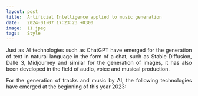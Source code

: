 ```yaml
---
layout: post
title:  Artificial Intelligence applied to music generation
date:   2024-01-07 17:23:23 +0300
image:  11.jpeg
tags:   Style
---
```


<p align="justify">Just as AI technologies such as ChatGPT have emerged for the generation of text in natural language in the form of a chat, such as Stable Diffusion, Dalle 3, Midjourney and similar for the generation of images, it has also been developed in the field of audio, voice and musical production.</p>

<p align="justify">For the generation of tracks and music by AI, the following technologies have emerged at the beginning of this year 2023:</p>